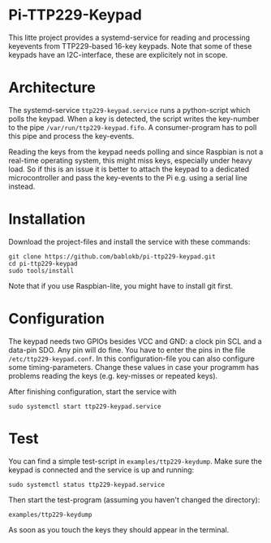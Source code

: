 Pi-TTP229-Keypad
================

This litte project provides a systemd-service for reading and processing
keyevents from TTP229-based 16-key keypads. Note that some of these
keypads have an I2C-interface, these are explicitely not in scope.


Architecture
============

The systemd-service `ttp229-keypad.service` runs a python-script which
polls the keypad. When a key is detected, the script writes the key-number
to the pipe `/var/run/ttp229-keypad.fifo`. A consumer-program has to
poll this pipe and process the key-events.

Reading the keys from the keypad needs polling and since Raspbian is
not a real-time operating system, this might miss keys, especially under
heavy load. So if this is an issue it is better to attach the keypad
to a dedicated microcontroller and pass the key-events to the Pi
e.g. using a serial line instead.


Installation
============

Download the project-files and install the service with these commands:

    git clone https://github.com/bablokb/pi-ttp229-keypad.git
    cd pi-ttp229-keypad
    sudo tools/install

Note that if you use Raspbian-lite, you might have to install git first.


Configuration
=============

The keypad needs two GPIOs besides VCC and GND: a clock pin SCL and a
data-pin SDO. Any pin will do fine. You have to enter the pins in the
file `/etc/ttp229-keypad.conf`. In this configuration-file you can also
configure some timing-parameters. Change these values in case your
programm has problems reading the keys (e.g. key-misses or repeated keys).

After finishing configuration, start the service with

    sudo systemctl start ttp229-keypad.service


Test
====

You can find a simple test-script in `examples/ttp229-keydump`. Make sure
the keypad is connected and the service is up and running:

    sudo systemctl status ttp229-keypad.service

Then start the test-program (assuming you haven't changed the directory):

    examples/ttp229-keydump

As soon as you touch the keys they should appear in the terminal.
